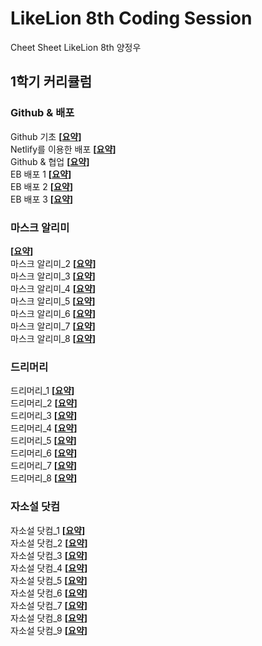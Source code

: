 # LikeLion 8th Coding Session
Cheet Sheet
LikeLion 8th 
양정우

## 1학기 커리큘럼

### Github & 배포

Github 기초 **[[요약](https://github.com/Jeong-w-o-o/README_Template/blob/master/Github_%EB%B0%B0%ED%8F%AC/Github_%EB%B0%B0%ED%8F%AC_1_1.md)]**<br/>
Netlify를 이용한 배포 **[[요약](https://github.com/Jeong-w-o-o/README_Template/blob/master/Github_%EB%B0%B0%ED%8F%AC/Github_%EB%B0%B0%ED%8F%AC_1_2.md)]**<br/>
Github & 협업 **[[요약](https://github.com/Jeong-w-o-o/README_Template/blob/master/Github_%EB%B0%B0%ED%8F%AC/Github_%EB%B0%B0%ED%8F%AC_1_3.md)]**<br/>
EB 배포 1 **[[요약](https://github.com/Jeong-w-o-o/README_Template/blob/master/Github_%EB%B0%B0%ED%8F%AC/Github_%EB%B0%B0%ED%8F%AC_1_4.md)]**<br/>
EB 배포 2 **[[요약](https://github.com/Jeong-w-o-o/README_Template/blob/master/Github_%EB%B0%B0%ED%8F%AC/Github_%EB%B0%B0%ED%8F%AC_1_5.md)]**<br/>
EB 배포 3 **[[요약](https://github.com/Jeong-w-o-o/README_Template/blob/master/Github_%EB%B0%B0%ED%8F%AC/Github_%EB%B0%B0%ED%8F%AC_1_6.md)]**<br/>

### 마스크 알리미

 **[[요약](https://github.com/Jeong-w-o-o/README_Template/blob/master/%EB%A7%88%EC%8A%A4%ED%81%AC%EC%95%8C%EB%A6%AC%EB%AF%B8/%EB%A7%88%EC%8A%A4%ED%81%AC%EC%95%8C%EB%A6%AC%EB%AF%B8_1_1.md)]**<br/>
마스크 알리미_2 **[[요약](https://github.com/Jeong-w-o-o/README_Template/blob/master/%EB%A7%88%EC%8A%A4%ED%81%AC%EC%95%8C%EB%A6%AC%EB%AF%B8/%EB%A7%88%EC%8A%A4%ED%81%AC%EC%95%8C%EB%A6%AC%EB%AF%B8_1_2.md)]**<br/>
마스크 알리미_3 **[[요약](https://github.com/Jeong-w-o-o/README_Template/blob/master/%EB%A7%88%EC%8A%A4%ED%81%AC%EC%95%8C%EB%A6%AC%EB%AF%B8/%EB%A7%88%EC%8A%A4%ED%81%AC%EC%95%8C%EB%A6%AC%EB%AF%B8_1_3.md)]**<br/>
마스크 알리미_4 **[[요약](https://github.com/Jeong-w-o-o/README_Template/blob/master/%EB%A7%88%EC%8A%A4%ED%81%AC%EC%95%8C%EB%A6%AC%EB%AF%B8/%EB%A7%88%EC%8A%A4%ED%81%AC%EC%95%8C%EB%A6%AC%EB%AF%B8_1_4.md)]**<br/>
마스크 알리미_5 **[[요약](https://github.com/Jeong-w-o-o/README_Template/blob/master/%EB%A7%88%EC%8A%A4%ED%81%AC%EC%95%8C%EB%A6%AC%EB%AF%B8/%EB%A7%88%EC%8A%A4%ED%81%AC%EC%95%8C%EB%A6%AC%EB%AF%B8_1_5.md)]**<br/>
마스크 알리미_6 **[[요약](https://github.com/Jeong-w-o-o/README_Template/blob/master/%EB%A7%88%EC%8A%A4%ED%81%AC%EC%95%8C%EB%A6%AC%EB%AF%B8/%EB%A7%88%EC%8A%A4%ED%81%AC%EC%95%8C%EB%A6%AC%EB%AF%B8_1_6.md)]**<br/>
마스크 알리미_7 **[[요약](https://github.com/Jeong-w-o-o/README_Template/blob/master/%EB%A7%88%EC%8A%A4%ED%81%AC%EC%95%8C%EB%A6%AC%EB%AF%B8/%EB%A7%88%EC%8A%A4%ED%81%AC%EC%95%8C%EB%A6%AC%EB%AF%B8_1_7.md)]**<br/>
마스크 알리미_8 **[[요약](https://github.com/Jeong-w-o-o/README_Template/blob/master/%EB%A7%88%EC%8A%A4%ED%81%AC%EC%95%8C%EB%A6%AC%EB%AF%B8/%EB%A7%88%EC%8A%A4%ED%81%AC%EC%95%8C%EB%A6%AC%EB%AF%B8_1_8.md)]**<br/>

### 드리머리

드리머리_1 **[[요약](https://github.com/Jeong-w-o-o/README_Template/blob/master/%EB%93%9C%EB%A6%AC%EB%A8%B8%EB%A6%AC/%EB%93%9C%EB%A6%AC%EB%A8%B8%EB%A6%AC_1_1.md)]**<br/>
드리머리_2 **[[요약](https://github.com/Jeong-w-o-o/README_Template/blob/master/%EB%93%9C%EB%A6%AC%EB%A8%B8%EB%A6%AC/%EB%93%9C%EB%A6%AC%EB%A8%B8%EB%A6%AC_1_2.md)]**<br/>
드리머리_3 **[[요약](https://github.com/Jeong-w-o-o/README_Template/blob/master/%EB%93%9C%EB%A6%AC%EB%A8%B8%EB%A6%AC/%EB%93%9C%EB%A6%AC%EB%A8%B8%EB%A6%AC_1_3.md)]**<br/>
드리머리_4 **[[요약](https://github.com/Jeong-w-o-o/README_Template/blob/master/%EB%93%9C%EB%A6%AC%EB%A8%B8%EB%A6%AC/%EB%93%9C%EB%A6%AC%EB%A8%B8%EB%A6%AC_1_4.md)]**<br/>
드리머리_5 **[[요약](https://github.com/Jeong-w-o-o/README_Template/blob/master/%EB%93%9C%EB%A6%AC%EB%A8%B8%EB%A6%AC/%EB%93%9C%EB%A6%AC%EB%A8%B8%EB%A6%AC_1_5.md)]**<br/>
드리머리_6 **[[요약](https://github.com/Jeong-w-o-o/README_Template/blob/master/%EB%93%9C%EB%A6%AC%EB%A8%B8%EB%A6%AC/%EB%93%9C%EB%A6%AC%EB%A8%B8%EB%A6%AC_1_6.md)]**<br/>
드리머리_7 **[[요약](https://github.com/Jeong-w-o-o/README_Template/blob/master/%EB%93%9C%EB%A6%AC%EB%A8%B8%EB%A6%AC/%EB%93%9C%EB%A6%AC%EB%A8%B8%EB%A6%AC_1_7.md)]**<br/>
드리머리_8 **[[요약](https://github.com/Jeong-w-o-o/README_Template/blob/master/%EB%93%9C%EB%A6%AC%EB%A8%B8%EB%A6%AC/%EB%93%9C%EB%A6%AC%EB%A8%B8%EB%A6%AC_1_8.md)]**<br/>

### 자소설 닷컴

자소설 닷컴_1 **[[요약](https://github.com/Jeong-w-o-o/README_Template/blob/master/%EC%9E%90%EC%86%8C%EC%84%A4%EB%8B%B7%EC%BB%B4/%EC%9E%90%EC%86%8C%EC%84%A4%EB%8B%B7%EC%BB%B4_1_1.md)]**<br/>
자소설 닷컴_2 **[[요약](https://github.com/Jeong-w-o-o/README_Template/blob/master/%EC%9E%90%EC%86%8C%EC%84%A4%EB%8B%B7%EC%BB%B4/%EC%9E%90%EC%86%8C%EC%84%A4%EB%8B%B7%EC%BB%B4_1_2.md)]**<br/>
자소설 닷컴_3 **[[요약](https://github.com/Jeong-w-o-o/README_Template/blob/master/%EC%9E%90%EC%86%8C%EC%84%A4%EB%8B%B7%EC%BB%B4/%EC%9E%90%EC%86%8C%EC%84%A4%EB%8B%B7%EC%BB%B4_1_3.md)]**<br/>
자소설 닷컴_4 **[[요약](https://github.com/Jeong-w-o-o/README_Template/blob/master/%EC%9E%90%EC%86%8C%EC%84%A4%EB%8B%B7%EC%BB%B4/%EC%9E%90%EC%86%8C%EC%84%A4%EB%8B%B7%EC%BB%B4_1_4.md)]**<br/>
자소설 닷컴_5 **[[요약](https://github.com/Jeong-w-o-o/README_Template/blob/master/%EC%9E%90%EC%86%8C%EC%84%A4%EB%8B%B7%EC%BB%B4/%EC%9E%90%EC%86%8C%EC%84%A4%EB%8B%B7%EC%BB%B4_1_5.md)]**<br/>
자소설 닷컴_6 **[[요약](https://github.comJeong-w-o-o/README_Template/blob/master/%EC%9E%90%EC%86%8C%EC%84%A4%EB%8B%B7%EC%BB%B4/%EC%9E%90%EC%86%8C%EC%84%A4%EB%8B%B7%EC%BB%B4_1_6.md)]**<br/>
자소설 닷컴_7 **[[요약](https://github.com/Jeong-w-o-o/README_Template/blob/master/%EC%9E%90%EC%86%8C%EC%84%A4%EB%8B%B7%EC%BB%B4/%EC%9E%90%EC%86%8C%EC%84%A4%EB%8B%B7%EC%BB%B4_1_7.md)]**<br/>
자소설 닷컴_8 **[[요약](https://github.com/Jeong-w-o-o/README_Template/blob/master/%EC%9E%90%EC%86%8C%EC%84%A4%EB%8B%B7%EC%BB%B4/%EC%9E%90%EC%86%8C%EC%84%A4%EB%8B%B7%EC%BB%B4_1_8.md)]**<br/>
자소설 닷컴_9 **[[요약](https://github.com/Jeong-w-o-o/README_Template/blob/master/%EC%9E%90%EC%86%8C%EC%84%A4%EB%8B%B7%EC%BB%B4/%EC%9E%90%EC%86%8C%EC%84%A4%EB%8B%B7%EC%BB%B4_1_9.md)]**<br/>
